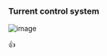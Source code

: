 ### Turrent control system


![image](https://media.tenor.com/zXMGPq0piPkAAAAM/engine-engineer.gif)

👍
